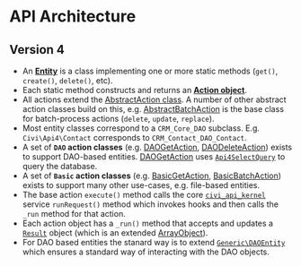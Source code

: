 # API Architecture

## Version 4

* An [**Entity**](https://github.com/civicrm/civicrm-core/blob/master/Civi/Api4/Generic/AbstractEntity.php) is a class implementing one or more static methods (`get()`, `create()`, `delete()`, etc).
* Each static method constructs and returns an [**Action object**](https://github.com/civicrm/civicrm-core/blob/master/Civi/Api4/Generic/AbstractAction.php).
* All actions extend the [AbstractAction class](https://github.com/civicrm/civicrm-core/blob/master/Civi/Api4/Generic/AbstractAction.php). A number of other abstract action classes build on this, e.g. [AbstractBatchAction](https://github.com/civicrm/civicrm-core/blob/master/Civi/Api4/Generic/AbstractBatchAction.php) is the base class for batch-process actions (`delete`, `update`, `replace`).
* Most entity classes correspond to a `CRM_Core_DAO` subclass. E.g. `Civi\Api4\Contact` corresponds to `CRM_Contact_DAO_Contact`.
* A set of **`DAO` action classes** (e.g. [DAOGetAction](https://github.com/civicrm/civicrm-core/blob/master/Civi/Api4/Generic/DAOGetAction.php), [DAODeleteAction](https://github.com/civicrm/civicrm-core/blob/master/Civi/Api4/Generic/DAODeleteAction.php)) exists to support DAO-based entities. [DAOGetAction](https://github.com/civicrm/civicrm-core/blob/master/Civi/Api4/Generic/DAOGetAction.php) uses [`Api4SelectQuery`](https://github.com/civicrm/civicrm-core/blob/master/Civi/API/Api4SelectQuery.php) to query the database.
* A set of **`Basic` action classes** (e.g. [BasicGetAction](https://github.com/civicrm/civicrm-core/blob/master/Civi/Api4/Generic/BasicGetAction.php), [BasicBatchAction](https://github.com/civicrm/civicrm-core/blob/master/Civi/Api4/Generic/BasicBatchAction.php)) exists to support many other use-cases, e.g. file-based entities.
* The base action `execute()` method calls the core [`civi_api_kernel`](https://github.com/civicrm/civicrm-core/blob/master/Civi/API/Kernel.php)
service `runRequest()` method which invokes hooks and then calls the `_run` method for that action.
* Each action object has a `_run()` method that accepts and updates a [`Result`](https://github.com/civicrm/civicrm-core/blob/master/Civi/Api4/Generic/Result.php) object (which is an extended [ArrayObject](http://php.net/manual/en/class.arrayobject.php)).
* For DAO based entities the stanard way is to extend [`Generic\DAOEntity`](https://github.com/civicrm/civicrm-core/blob/master/Civi/Api4/Generic/DAOEntity.php) which ensures a standard way of interacting with the DAO objects.


